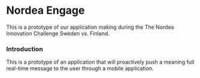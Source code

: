 # Nordea Engage

This is a prototype of our application making during the The Nordea Innovation Challenge Sweden vs. Finland.

### Introduction

This is a prototype of an application that will proactively push a meaning full real-time message to the user through a mobile application. 
